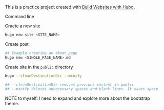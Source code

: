 

This is a practice project created with [Build Websites with Hubo](https://pragprog.com/titles/bhhugo/build-websites-with-hugo/).


Command line

Craete a new site

```bash
hugo new site <SITE_NAME> 
```

Create post

```bash
## Example creating an about page
hugo new <SINGLE_PAGE_NAME>.md
```

Create site in the `public` directory

```bash
hugo --cleanDestinationDir --minify

## --cleanDestinationDir removes previous content in public
## --minify deletes unnecessary spaces and blank lines. It saves space.
```


NOTE to myself: I need to expand and explore more about the bootstrap theme.

